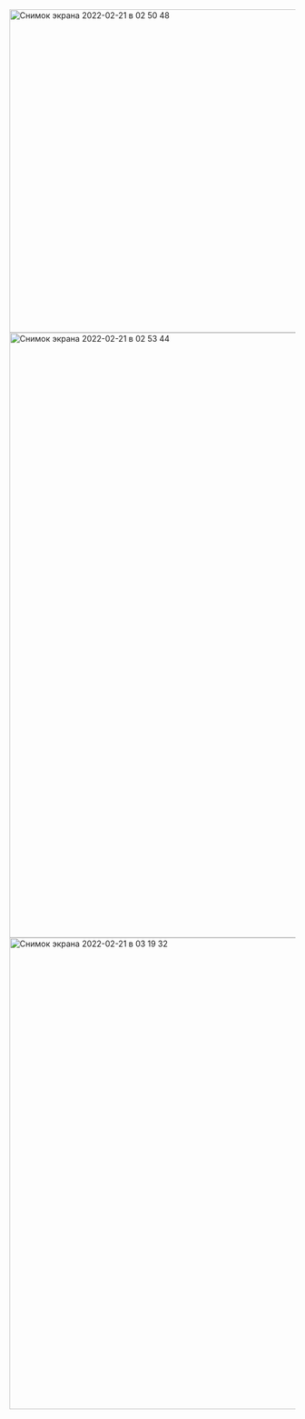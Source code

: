 
<img width="569" alt="Снимок экрана 2022-02-21 в 02 50 48" src="https://user-images.githubusercontent.com/67266752/154870018-a78a715b-5bd7-4660-89f0-8062cded6938.png">

<img width="1065" alt="Снимок экрана 2022-02-21 в 02 53 44" src="https://user-images.githubusercontent.com/67266752/154870978-f4e544b9-898b-4b70-9213-aaca51e3c1c2.png">

<img width="830" alt="Снимок экрана 2022-02-21 в 03 19 32" src="https://user-images.githubusercontent.com/67266752/154871110-c8951165-2d1a-4073-9faf-d99b5433ea2b.png">
